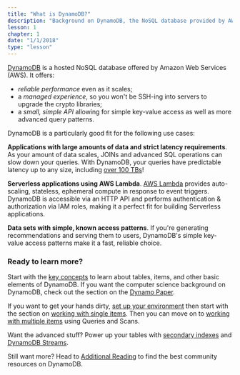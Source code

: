 ```yaml
---
title: "What is DynamoDB?"
description: "Background on DynamoDB, the NoSQL database provided by AWS"
lesson: 1
chapter: 1
date: "1/1/2018"
type: "lesson"
---
```


[DynamoDB](https://aws.amazon.com/dynamodb/) is a hosted NoSQL database offered by Amazon Web Services (AWS). It offers:

- *reliable performance* even as it scales;
- a *managed experience*, so you won't be SSH-ing into servers to upgrade the crypto libraries;
- a *small, simple API* allowing for simple key-value access as well as more advanced query patterns.

DynamoDB is a particularly good fit for the following use cases:

**Applications with large amounts of data and strict latency requirements**. As your amount of data scales, JOINs and advanced SQL operations can slow down your queries. With DynamoDB, your queries have predictable latency up to any size, including [over 100 TBs](https://medium.com/building-timehop/one-year-of-dynamodb-at-timehop-f761d9fe5fa1)!

**Serverless applications using AWS Lambda**. [AWS Lambda](https://aws.amazon.com/lambda/) provides auto-scaling, stateless, ephemeral compute in response to event triggers. DynamoDB is accessible via an HTTP API and performs authentication & authorization via IAM roles, making it a perfect fit for building Serverless applications.

**Data sets with simple, known access patterns**. If you're generating recommendations and serving them to users, DynamoDB's simple key-value access patterns make it a fast, reliable choice. 

### Ready to learn more?

Start with the [key concepts](./key-concepts) to learn about tables, items, and other basic elements of DynamoDB. If you want the computer science background on DynamoDB, check out the section on the [Dynamo Paper](./the-dynamo-paper). 

If you want to get your hands dirty, [set up your environment](./environment-setup) then start with the section on [working with single items](./anatomy-of-an-item). Then you can move on to [working with multiple items](./working-with-multiple-items) using Queries and Scans. 

Want the advanced stuff? Power up your tables with [secondary indexes](./secondary-indexes) and [DynamoDB Streams](./dynamodb-streams).

Still want more? Head to [Additional Reading](./additional-reading) to find the best community resources on DynamoDB.
